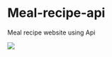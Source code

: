 # Meal-recipe-api
 Meal recipe website using Api
 
 
<img src="https://user-images.githubusercontent.com/99422533/171109416-117ee47d-4e7b-4e92-bcb5-bae97dcb8f28.png" >
